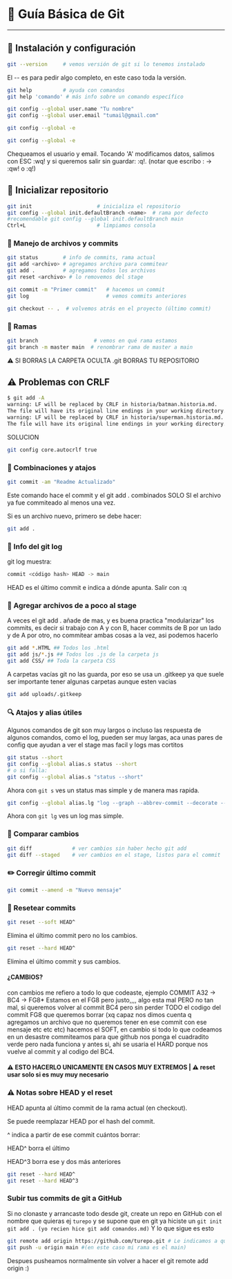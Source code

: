 # 📘 Guía Básica de Git

---

## 🔧 Instalación y configuración

```bash
git --version     # vemos versión de git si lo tenemos instalado
```
El -- es para pedir algo completo, en este caso toda la versión.

```bash
git help          # ayuda con comandos
git help 'comando' # más info sobre un comando específico
```

```bash
git config --global user.name "Tu nombre"
git config --global user.email "tumail@gmail.com"
```
```bash
git config --global -e
```

```bash
git config --global -e
```
Chequeamos el usuario y email.
Tocando 'A' modificamos datos, salimos con ESC :wq! y si queremos salir sin guardar: :q!. (notar que escribo : -> :qw! o :q!)

## 🚀 Inicializar repositorio
```bash
git init                     # inicializa el repositorio
git config --global init.defaultBranch <name>  # rama por defecto
#recomendable git config --global init.defaultBranch main
Ctrl+L                       # limpiamos consola
```
### 📄 Manejo de archivos y commits

```bash
git status        # info de commits, rama actual
git add <archivo> # agregamos archivo para commitear
git add .         # agregamos todos los archivos
git reset <archivo> # lo removemos del stage
```
```bash
git commit -m "Primer commit"   # hacemos un commit
git log                         # vemos commits anteriores
```
```bash
git checkout -- .  # volvemos atrás en el proyecto (último commit)
```
### 🌿 Ramas
```bash
git branch                  # vemos en qué rama estamos
git branch -m master main  # renombrar rama de master a main
```
⚠️ SI BORRAS LA CARPETA OCULTA .git BORRAS TU REPOSITORIO

## ⚠️ Problemas con CRLF

```bash
$ git add -A
warning: LF will be replaced by CRLF in historia/batman.historia.md.
The file will have its original line endings in your working directory.
warning: LF will be replaced by CRLF in historia/superman.historia.md.
The file will have its original line endings in your working directory.
```
SOLUCION
```bash
git config core.autocrlf true
```
### 📝 Combinaciones y atajos

```bash
git commit -am "Readme Actualizado"
```
Este comando hace el commit y el git add . combinados SOLO SI el archivo ya fue commiteado al menos una vez.

Si es un archivo nuevo, primero se debe hacer:
```bash
git add .
```
### 🧠 Info del git log
git log muestra:

```bash
commit <código hash> HEAD -> main
```
HEAD es el último commit e indica a dónde apunta.
Salir con :q
### 📂 Agregar archivos de a poco al stage
A veces el git add . añade de mas, y es buena practica "modularizar" los commits, es decir si trabajo con A y con B, hacer commits de B por un lado y de A por otro, no commitear ambas cosas a la vez, asi podemos hacerlo

```bash
git add *.HTML ## Todos los .html
git add js/*.js ## Todos los .js de la carpeta js
git add CSS/ ## Toda la carpeta CSS
```
A carpetas vacías git no las guarda, por eso se usa un .gitkeep ya que suele ser importante tener algunas carpetas aunque esten vacias

```bash
git add uploads/.gitkeep
```
### 🔍 Atajos y alias útiles
Algunos comandos de git son muy largos o incluso las respuesta de algunos comandos, como el log, pueden ser muy largas, aca unas pares de config que ayudan a ver el stage mas facil y logs mas cortitos

```bash
git status --short
git config --global alias.s status --short
# o si falla:
git config --global alias.s "status --short"
```
Ahora con ``` git s ``` ves un status mas simple y de manera mas rapida.

```bash
git config --global alias.lg "log --graph --abbrev-commit --decorate --format=format:'%C(bold blue)%h%C(reset) - %C(bold green)(%ar)%C(reset) %C(white)%s%C(reset) %C(dim white)- %an%C(reset)%C(bold yellow)%d%C(reset)' --all"
```
Ahora con ``` git lg ``` ves un log mas simple.

### 🔄 Comparar cambios

```bash
git diff             # ver cambios sin haber hecho git add
git diff --staged    # ver cambios en el stage, listos para el commit
```

### ✏️ Corregir último commit
```bash
git commit --amend -m "Nuevo mensaje"
```
### 🧹 Resetear commits

```bash
git reset --soft HEAD^
```
Elimina el último commit pero no los cambios.


```bash
git reset --hard HEAD^
```
Elimina el último commit y sus cambios.

#### ¿CAMBIOS?
con cambios me refiero a todo lo que codeaste, ejemplo COMMIT A32 -> BC4 -> FG8* 
Estamos en el FG8 pero justo,,,, algo esta mal PERO no tan mal, si queremos volver al commit BC4 pero sin perder TODO el codigo del commit FG8 que queremos borrar (xq capaz nos dimos cuenta q agregamos un archivo que no queremos tener en ese commit con ese mensaje etc etc etc) hacemos el SOFT, en cambio si todo lo que codeamos en un desastre commiteamos para que github nos ponga el cuadradito verde pero nada funciona y antes si, ahi se usaria el HARD porque nos vuelve al commit y al codigo del BC4. 
#### ⚠️ ESTO HACERLO UNICAMENTE EN CASOS MUY EXTREMOS | ⚠️ reset usar solo si es muy muy necesario

### ⚠️ Notas sobre HEAD y el reset
HEAD apunta al último commit de la rama actual (en checkout).

Se puede reemplazar HEAD por el hash del commit.

^ indica a partir de ese commit cuántos borrar:

HEAD^ borra el último

HEAD^3 borra ese y dos más anteriores
```bash
git reset --hard HEAD^
git reset --hard HEAD^3
```
### Subir tus commits de git a GitHub
Si no clonaste y arrancaste todo desde git, create un repo en GitHub con el nombre que quieras ej ```turepo```
y se supone que en git ya hiciste un ```git init``` ```git add . (yo recien hice git add comandos.md)``` 
Y lo que sigue es esto
```bash
git remote add origin https://github.com/turepo.git # Le indicamos a que repo de GitHub les pertenece nuestro repo de Git
git push -u origin main #(en este caso mi rama es el main)
```
Despues pusheamos normalmente sin volver a hacer el git remote add origin :)